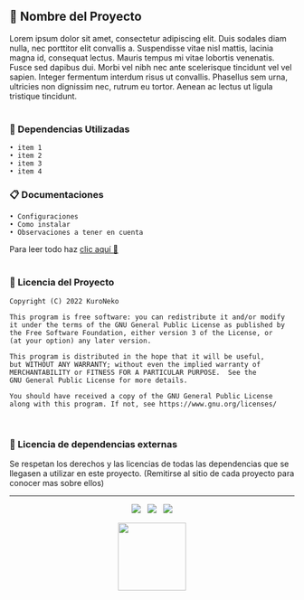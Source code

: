 ## 🎫 Nombre del Proyecto
Lorem ipsum dolor sit amet, consectetur adipiscing elit. Duis sodales diam nulla, nec porttitor elit convallis a. Suspendisse vitae nisl mattis, lacinia magna id, consequat lectus. Mauris tempus mi vitae lobortis venenatis. Fusce sed dapibus dui. Morbi vel nibh nec ante scelerisque tincidunt vel vel sapien. Integer fermentum interdum risus ut convallis. Phasellus sem urna, ultricies non dignissim nec, rutrum eu tortor. Aenean ac lectus ut ligula tristique tincidunt.
<br><br>

### 🧰 Dependencias Utilizadas
```
• item 1
• item 2
• item 3
• item 4
```

### 📋 Documentaciones
```
• Configuraciones
• Como instalar
• Observaciones a tener en cuenta
```

Para leer todo haz [clic aquí 🦄](https://github.com/imkuroneko/TheiBot/wiki)
<br><br>

### 📄 Licencia del Proyecto
```
Copyright (C) 2022 KuroNeko

This program is free software: you can redistribute it and/or modify
it under the terms of the GNU General Public License as published by
the Free Software Foundation, either version 3 of the License, or
(at your option) any later version.

This program is distributed in the hope that it will be useful,
but WITHOUT ANY WARRANTY; without even the implied warranty of
MERCHANTABILITY or FITNESS FOR A PARTICULAR PURPOSE.  See the
GNU General Public License for more details.

You should have received a copy of the GNU General Public License
along with this program. If not, see https://www.gnu.org/licenses/
```
<br>

### 📄 Licencia de dependencias externas
Se respetan los derechos y las licencias de todas las dependencias que se llegasen a utilizar en este proyecto. (Remitirse al sitio de cada proyecto para conocer mas sobre ellos)


---

<p align="center">
  <img src="https://img.shields.io/github/repo-size/imkuroneko/template-repos?style=flat"/> &nbsp;
  <img src="https://img.shields.io/github/languages/top/imkuroneko/template-repos?style=flat"/> &nbsp;
  <img src="https://img.shields.io/github/last-commit/imkuroneko/template-repos?color=pink&style=flat"/>
</p>

<p align="center">
    <a href="https://kuroneko.im"> <img src="https://kuroneko.im/web_assets/favicon.png" width="120" /> </a>
</p>
